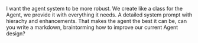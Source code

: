 I want the agent system to be more robust. We create like a class for the Agent, we provide it with everything it needs. A detailed system prompt with hierachy and enhancements. That makes the agent the best it can be, can you write a markdown, braintorming how to improve our current Agent design? 